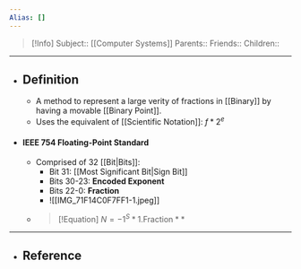 ```yaml
---
Alias: []
---
```

> [!Info]
> Subject:: [[Computer Systems]]
> Parents:: 
> Friends:: 
> Children:: 
---
- ## Definition
	- A method to represent a large verity of fractions in [[Binary]] by having a movable [[Binary Point]].
	- Uses the equivalent of [[Scientific Notation]]: $f*2^e$
- #### IEEE 754 Floating-Point Standard
	- Comprised of 32 [[Bit|Bits]]:
		- Bit 31: [[Most Significant Bit|Sign Bit]]
		- Bits 30-23: **Encoded Exponent**
		- Bits 22-0: **Fraction**
		- ![[IMG_71F14C0F7FF1-1.jpeg]]
	- > [!Equation]
	  > $N=-1^S*1.\text{Fraction}**$
---
- ## Reference
